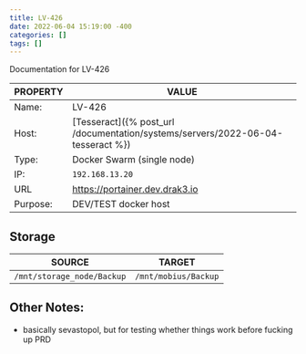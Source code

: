 ```yaml
---
title: LV-426 
date: 2022-06-04 15:19:00 -400
categories: []
tags: []
---
```


Documentation for LV-426 

| PROPERTY | VALUE                                                                           |
| -------- | ------------------------------------------------------------------------------- |
| Name:    | LV-426                                                                          |
| Host:    | [Tesseract]({% post_url /documentation/systems/servers/2022-06-04-tesseract %}) |
| Type:    | Docker Swarm (single node)                                                      |
| IP:      | `192.168.13.20`                                                                 |
| URL      | https://portainer.dev.drak3.io                                                  |
| Purpose: | DEV/TEST docker host                                                            |

## Storage

| SOURCE                     | TARGET               |
| -------------------------- | -------------------- |
| `/mnt/storage_node/Backup` | `/mnt/mobius/Backup` |

## Other Notes:

- basically sevastopol, but for testing whether things work before fucking up PRD
